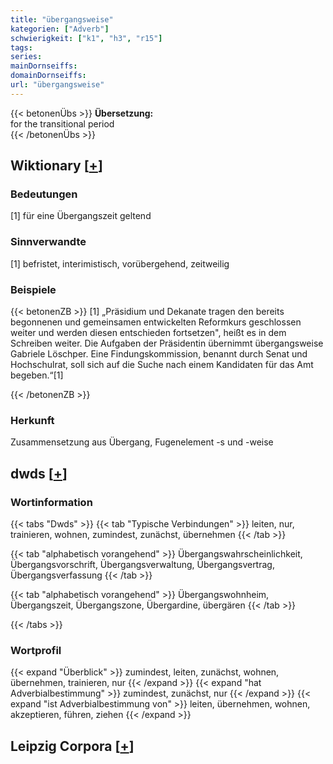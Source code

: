 ```yaml
---
title: "übergangsweise"
kategorien: ["Adverb"]
schwierigkeit: ["k1", "h3", "r15"]
tags:
series:
mainDornseiffs:
domainDornseiffs:
url: "übergangsweise"
---
```


{{< betonenÜbs >}}
**Übersetzung:**  
for the transitional period  
{{< /betonenÜbs >}}

## Wiktionary [[+](https://de.wiktionary.org/wiki/übergangsweise)]

### Bedeutungen
[1] für eine Übergangszeit geltend  

### Sinnverwandte
[1] befristet, interimistisch, vorübergehend, zeitweilig  

### Beispiele
{{< betonenZB >}}
[1] „Präsidium und Dekanate tragen den bereits begonnenen und gemeinsamen entwickelten Reformkurs geschlossen weiter und werden diesen entschieden fortsetzen", heißt es in dem Schreiben weiter. Die Aufgaben der Präsidentin übernimmt übergangsweise Gabriele Löschper. Eine Findungskommission, benannt durch Senat und Hochschulrat, soll sich auf die Suche nach einem Kandidaten für das Amt begeben.“[1]  

{{< /betonenZB >}}
### Herkunft
Zusammensetzung aus Übergang, Fugenelement -s und -weise  



## dwds [[+](https://www.dwds.de/wb/übergangsweise)]

### Wortinformation
{{< tabs "Dwds" >}}
{{< tab "Typische Verbindungen" >}}
leiten, nur, trainieren, wohnen, zumindest, zunächst, übernehmen
{{< /tab >}}

{{< tab "alphabetisch vorangehend" >}}
Übergangswahrscheinlichkeit, Übergangsvorschrift, Übergangsverwaltung, Übergangsvertrag, Übergangsverfassung
{{< /tab >}}

{{< tab "alphabetisch vorangehend" >}}
Übergangswohnheim, Übergangszeit, Übergangszone, Übergardine, übergären
{{< /tab >}}

{{< /tabs >}}

### Wortprofil
{{< expand "Überblick" >}} zumindest, leiten, zunächst, wohnen, übernehmen, trainieren, nur {{< /expand >}}
{{< expand "hat Adverbialbestimmung" >}} zumindest, zunächst, nur {{< /expand >}}
{{< expand "ist Adverbialbestimmung von" >}} leiten, übernehmen, wohnen, akzeptieren, führen, ziehen {{< /expand >}}

## Leipzig Corpora [[+](https://corpora.uni-leipzig.de/en/res?word=übergangsweise&corpusId=deu_newscrawl-public_2018)]

